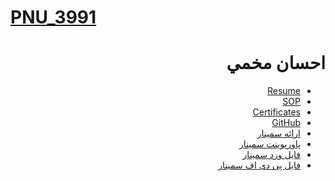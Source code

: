 # [PNU_3991](https://github.com/AliRazavi-edu/PNU_3991#TOC)

<div dir="rtl">
 
# احسان مخمي
- [Resume](https://EhsanMokhmi.github.io/) 
- [SOP](https://ehsanmokhmi.github.io/SOP/)
- [Certificates](https://github.com/EhsanMokhmi/Certificate)
- [GitHub](https://github.com/EhsanMokhmi)
- [ارائه سمینار](https://drive.google.com/file/d/1pauz2dpS9SWDjAJ6QfjqtXiSE1EjLyy4/view?usp=sharing) 
- [پاورپوینت سمینار](https://github.com/AliRazavi-edu/PNU_3991/blob/master/_MSc/Seminar/1115257_03/16_%D8%A7%D8%AD%D8%B3%D8%A7%D9%86%20%D9%85%D8%AE%D9%85%D9%8A/%D8%B3%D9%85%DB%8C%D9%86%D8%A7%D8%B1%20%D8%A7%D8%AD%D8%B3%D8%A7%D9%86%20%D9%85%D8%AE%D9%85%DB%8C.pptx) 
- [فایل ورد سمینار](https://github.com/AliRazavi-edu/PNU_3991/blob/master/_MSc/Seminar/1115257_03/16_%D8%A7%D8%AD%D8%B3%D8%A7%D9%86%20%D9%85%D8%AE%D9%85%D9%8A/%D8%B3%D9%85%DB%8C%D9%86%D8%A7%D8%B1%20%D8%A7%D8%AD%D8%B3%D8%A7%D9%86%20%D9%85%D8%AE%D9%85%DB%8C.doc) 
- [فایل پی دی اف سمینار](https://github.com/AliRazavi-edu/PNU_3991/blob/master/_MSc/Seminar/1115257_03/16_%D8%A7%D8%AD%D8%B3%D8%A7%D9%86%20%D9%85%D8%AE%D9%85%D9%8A/%D8%B3%D9%85%DB%8C%D9%86%D8%A7%D8%B1%20%D8%A7%D8%AD%D8%B3%D8%A7%D9%86%20%D9%85%D8%AE%D9%85%DB%8C.pdf) 

</div>
